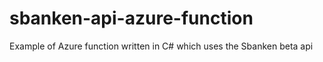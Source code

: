 # sbanken-api-azure-function
Example of Azure function written in C# which uses the Sbanken beta api
